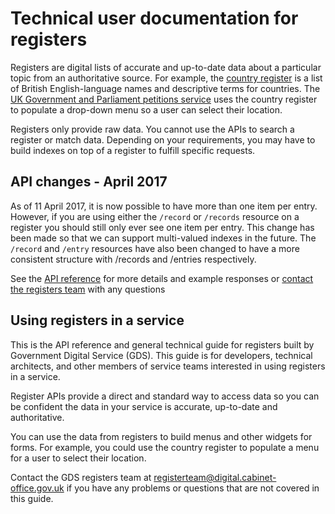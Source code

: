 # Technical user documentation for registers

Registers are digital lists of accurate and up-to-date data about a particular topic from an authoritative source. For example, the [country register](https://country.register.gov.uk/) is a list of British English-language names and descriptive terms for countries. The [UK Government and Parliament petitions service](https://petition.parliament.uk/) uses the country register to populate a drop-down menu so a user can select their location.

Registers only provide raw data. You cannot use the APIs to search a register or match data. Depending on your requirements, you may have to build indexes on top of a register to fulfill specific requests.

## API changes - April 2017
As of 11 April 2017, it is now possible to have more than one item per entry. However, if you are using either the ``/record`` or ``/records`` resource on a register you should still only ever see one item per entry. This change has been made so that we can support multi-valued indexes in the future. The ``/record`` and ``/entry`` resources have also been changed to have a more consistent structure with /records and /entries respectively.

See the [API reference](https://registers-docs.cloudapps.digital/#api-reference) for more details and example responses or [contact the registers team](https://registers.cloudapps.digital/support.html) with any questions

## Using registers in a service

This is the API reference and general technical guide for registers built by Government Digital Service (GDS). This guide is for developers, technical architects, and other members of service teams interested in using registers in a service.

Register APIs provide a direct and standard way to access data so you can be confident the data in your service is accurate, up-to-date and authoritative.

You can use the data from registers to build menus and other widgets for forms. For example, you could use the country register to populate a menu for a user to select their location.

Contact the GDS registers team at <a href="mailto:registerteam@digital.cabinet-office.gov.uk">registerteam@digital.cabinet-office.gov.uk</a> if you have any problems or questions that are not covered in this guide.
